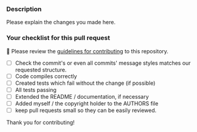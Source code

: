 ### Description

Please explain the changes you made here.

### Your checklist for this pull request

🚨 Please review the [guidelines for contributing](../../CONTRIBUTING.md) to this repository.

- [ ] Check the commit's or even all commits' message styles matches our requested structure.
- [ ] Code compiles correctly
- [ ] Created tests which fail without the change (if possible)
- [ ] All tests passing
- [ ] Extended the README / documentation, if necessary
- [ ] Added myself / the copyright holder to the AUTHORS file
- [ ] keep pull requests small so they can be easily reviewed.

Thank you for contributing!